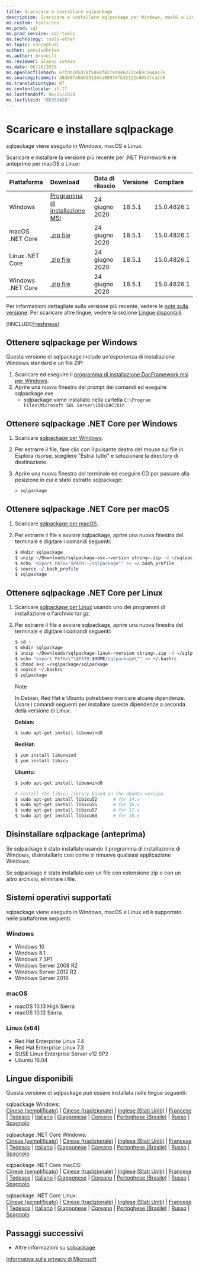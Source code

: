 ```yaml
---
title: Scaricare e installare sqlpackage
description: Scaricare e installare sqlpackage per Windows, macOS o Linux
ms.custom: tools|sos
ms.prod: sql
ms.prod_service: sql-tools
ms.technology: tools-other
ms.topic: conceptual
author: pensivebrian
ms.author: broneill
ms.reviewer: alayu; sstein
ms.date: 06/20/2018
ms.openlocfilehash: 67fdb2d5d78f5068f8379d046221ceb9c564a176
ms.sourcegitcommit: 48d60fe6b6991303a88936fb32322c005dfca2d8
ms.translationtype: HT
ms.contentlocale: it-IT
ms.lasthandoff: 06/25/2020
ms.locfileid: "85352428"
---
```

# <a name="download-and-install-sqlpackage"></a>Scaricare e installare sqlpackage

sqlpackage viene eseguito in Windows, macOS e Linux.

Scaricare e installare la versione più recente per .NET Framework e le anteprime per macOS e Linux:

|Piattaforma|Download|Data di rilascio|Versione|Compilare
|:---|:---|:---|:---|:---|
|Windows|[Programma di installazione MSI](https://go.microsoft.com/fwlink/?linkid=2134206)|24 giugno 2020|18.5.1|15.0.4826.1|
|macOS .NET Core |[.zip file](https://go.microsoft.com/fwlink/?linkid=2134312)|24 giugno 2020| 18.5.1|15.0.4826.1|
|Linux .NET Core |[.zip file](https://go.microsoft.com/fwlink/?linkid=2134311)|24 giugno 2020| 18.5.1|15.0.4826.1|
|Windows .NET Core |[.zip file](https://go.microsoft.com/fwlink/?linkid=2134310)|24 giugno 2020| 18.5.1|15.0.4826.1|

Per informazioni dettagliate sulla versione più recente, vedere le [note sulla versione](release-notes-sqlpackage.md). Per scaricare altre lingue, vedere la sezione [Lingue disponibili](#available-languages).

[!INCLUDE[Freshness](../includes/paragraph-content/fresh-note-steps-feedback.md)]

## <a name="get-sqlpackage-for-windows"></a>Ottenere sqlpackage per Windows

Questa versione di sqlpackage include un'esperienza di installazione Windows standard e un file ZIP: 

1. Scaricare ed eseguire il [programma di installazione DacFramework.msi per Windows](https://go.microsoft.com/fwlink/?linkid=2134206).
2. Aprire una nuova finestra del prompt dei comandi ed eseguire sqlpackage.exe
    - sqlpackage viene installato nella cartella ```C:\Program Files\Microsoft SQL Server\150\DAC\bin```

## <a name="get-sqlpackage-net-core-for-windows"></a>Ottenere sqlpackage .NET Core per Windows

1. Scaricare [sqlpackage per Windows](https://go.microsoft.com/fwlink/?linkid=2134310).
2. Per estrarre il file, fare clic con il pulsante destro del mouse sul file in Esplora risorse, scegliere "Estrai tutto" e selezionare la directory di destinazione.
3. Aprire una nuova finestra del terminale ed eseguire CD per passare alla posizione in cui è stato estratto sqlpackage:

   ```cmd
   > sqlpackage
   ```

## <a name="get-sqlpackage-net-core-for-macos"></a>Ottenere sqlpackage .NET Core per macOS

1. Scaricare [sqlpackage per macOS](https://go.microsoft.com/fwlink/?linkid=2134312).
2. Per estrarre il file e avviare sqlpackage, aprire una nuova finestra del terminale e digitare i comandi seguenti:

   ```bash
   $ mkdir sqlpackage
   $ unzip ~/Downloads/sqlpackage-osx-<version string>.zip -d ~/sqlpackage 
   $ echo 'export PATH="$PATH:~/sqlpackage"' >> ~/.bash_profile
   $ source ~/.bash_profile
   $ sqlpackage
   ```

## <a name="get-sqlpackage-net-core-for-linux"></a>Ottenere sqlpackage .NET Core per Linux

1. Scaricare [sqlpackage per Linux](https://go.microsoft.com/fwlink/?linkid=2134311) usando uno dei programmi di installazione o l'archivio tar.gz:
2. Per estrarre il file e avviare sqlpackage, aprire una nuova finestra del terminale e digitare i comandi seguenti:

   ```bash
   $ cd ~
   $ mkdir sqlpackage
   $ unzip ~/Downloads/sqlpackage-linux-<version string>.zip -d ~/sqlpackage 
   $ echo "export PATH=\"\$PATH:$HOME/sqlpackage\"" >> ~/.bashrc
   $ chmod a+x ~/sqlpackage/sqlpackage
   $ source ~/.bashrc
   $ sqlpackage
   ```

   > [!NOTE]
   > In Debian, Red Hat e Ubuntu potrebbero mancare alcune dipendenze. Usare i comandi seguenti per installare queste dipendenze a seconda della versione di Linux:

   **Debian:**

   ```bash
   $ sudo apt-get install libunwind8
   ```

   **RedHat:**

   ```bash
   $ yum install libunwind
   $ yum install libicu
   ```

   **Ubuntu:**

   ```bash
   $ sudo apt-get install libunwind8

   # install the libicu library based on the Ubuntu version
   $ sudo apt-get install libicu52      # for 14.x
   $ sudo apt-get install libicu55      # for 16.x
   $ sudo apt-get install libicu57      # for 17.x
   $ sudo apt-get install libicu60      # for 18.x
   ```

## <a name="uninstall-sqlpackage-preview"></a>Disinstallare sqlpackage (anteprima)

Se sqlpackage è stato installato usando il programma di installazione di Windows, disinstallarlo così come si rimuove qualsiasi applicazione Windows.

Se sqlpackage è stato installato con un file con estensione zip o con un altro archivio, eliminare i file.

## <a name="supported-operating-systems"></a>Sistemi operativi supportati

sqlpackage viene eseguito in Windows, macOS e Linux ed è supportato nelle piattaforme seguenti:

### <a name="windows"></a>Windows

- Windows 10
- Windows 8.1
- Windows 7 SP1
- Windows Server 2008 R2
- Windows Server 2012 R2
- Windows Server 2016

### <a name="macos"></a>macOS

- macOS 10.13 High Sierra
- macOS 10.12 Sierra

### <a name="linux-x64"></a>Linux (x64)

- Red Hat Enterprise Linux 7.4
- Red Hat Enterprise Linux 7.3
- SUSE Linux Enterprise Server v12 SP2
- Ubuntu 16.04

## <a name="available-languages"></a>Lingue disponibili

Questa versione di sqlpackage può essere installata nelle lingue seguenti:

sqlpackage Windows:  
[Cinese (semplificato)](https://go.microsoft.com/fwlink/?linkid=2134206&clcid=0x804) | [Cinese (tradizionale)](https://go.microsoft.com/fwlink/?linkid=2134206&clcid=0x404) | [Inglese (Stati Uniti)](https://go.microsoft.com/fwlink/?linkid=2134206&clcid=0x409) | [Francese](https://go.microsoft.com/fwlink/?linkid=2134206&clcid=0x40c) | [Tedesco](https://go.microsoft.com/fwlink/?linkid=2134206&clcid=0x407) | [Italiano](https://go.microsoft.com/fwlink/?linkid=2134206&clcid=0x410) | [Giapponese](https://go.microsoft.com/fwlink/?linkid=2134206&clcid=0x411) | [Coreano](https://go.microsoft.com/fwlink/?linkid=2134206&clcid=0x412) | [Portoghese (Brasile)](https://go.microsoft.com/fwlink/?linkid=2134206&clcid=0x416) | [Russo](https://go.microsoft.com/fwlink/?linkid=2134206&clcid=0x419) | [Spagnolo](https://go.microsoft.com/fwlink/?linkid=2134206&clcid=0x40a)

sqlpackage .NET Core Windows:  
[Cinese (semplificato)](https://go.microsoft.com/fwlink/?linkid=2134310&clcid=0x804) | [Cinese (tradizionale)](https://go.microsoft.com/fwlink/?linkid=2134310&clcid=0x404) | [Inglese (Stati Uniti)](https://go.microsoft.com/fwlink/?linkid=2134310&clcid=0x409) | [Francese](https://go.microsoft.com/fwlink/?linkid=2134310&clcid=0x40c) | [Tedesco](https://go.microsoft.com/fwlink/?linkid=2134310&clcid=0x407) | [Italiano](https://go.microsoft.com/fwlink/?linkid=2134310&clcid=0x410) | [Giapponese](https://go.microsoft.com/fwlink/?linkid=2134310&clcid=0x411) | [Coreano](https://go.microsoft.com/fwlink/?linkid=2134310&clcid=0x412) | [Portoghese (Brasile)](https://go.microsoft.com/fwlink/?linkid=2134310&clcid=0x416) | [Russo](https://go.microsoft.com/fwlink/?linkid=2134310&clcid=0x419) | [Spagnolo](https://go.microsoft.com/fwlink/?linkid=2134310&clcid=0x40a)

sqlpackage .NET Core macOS:  
[Cinese (semplificato)](https://go.microsoft.com/fwlink/?linkid=2134312&clcid=0x804) | [Cinese (tradizionale)](https://go.microsoft.com/fwlink/?linkid=2134312&clcid=0x404) | [Inglese (Stati Uniti)](https://go.microsoft.com/fwlink/?linkid=2134312&clcid=0x409) | [Francese](https://go.microsoft.com/fwlink/?linkid=2134312&clcid=0x40c) | [Tedesco](https://go.microsoft.com/fwlink/?linkid=2134312&clcid=0x407) | [Italiano](https://go.microsoft.com/fwlink/?linkid=2134312&clcid=0x410) | [Giapponese](https://go.microsoft.com/fwlink/?linkid=2134312&clcid=0x411) | [Coreano](https://go.microsoft.com/fwlink/?linkid=2134312&clcid=0x412) | [Portoghese (Brasile)](https://go.microsoft.com/fwlink/?linkid=2134312&clcid=0x416) | [Russo](https://go.microsoft.com/fwlink/?linkid=2134312&clcid=0x419) | [Spagnolo](https://go.microsoft.com/fwlink/?linkid=2134312&clcid=0x40a)

sqlpackage .NET Core Linux:  
[Cinese (semplificato)](https://go.microsoft.com/fwlink/?linkid=2134311&clcid=0x804) | [Cinese (tradizionale)](https://go.microsoft.com/fwlink/?linkid=2134311&clcid=0x404) | [Inglese (Stati Uniti)](https://go.microsoft.com/fwlink/?linkid=2134311&clcid=0x409) | [Francese](https://go.microsoft.com/fwlink/?linkid=2134311&clcid=0x40c) | [Tedesco](https://go.microsoft.com/fwlink/?linkid=2134311&clcid=0x407) | [Italiano](https://go.microsoft.com/fwlink/?linkid=2134311&clcid=0x410) | [Giapponese](https://go.microsoft.com/fwlink/?linkid=2134311&clcid=0x411) | [Coreano](https://go.microsoft.com/fwlink/?linkid=2134311&clcid=0x412) | [Portoghese (Brasile)](https://go.microsoft.com/fwlink/?linkid=2134311&clcid=0x416) | [Russo](https://go.microsoft.com/fwlink/?linkid=2134311&clcid=0x419) | [Spagnolo](https://go.microsoft.com/fwlink/?linkid=2134311&clcid=0x40a)

## <a name="next-steps"></a>Passaggi successivi

- Altre informazioni su [sqlpackage](sqlpackage.md)

[Informativa sulla privacy di Microsoft](https://go.microsoft.com/fwlink/?LinkId=521839)
